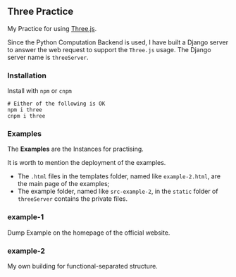 ## Three Practice

My Practice for using [Three.js](http://www.webgl3d.cn/ "Three.js").

Since the Python Computation Backend is used,
I have built a Django server to answer the web request
to support the `Three.js` usage.
The Django server name is `threeServer`.

### Installation

Install with `npm` or `cnpm`

```shell
# Either of the following is OK
npm i three
cnpm i three
```

### Examples

The **Examples** are the Instances for practising.

It is worth to mention the deployment of the examples.

- The `.html` files in the templates folder, named like `example-2.html`, are the main page of the examples;
- The example folder, named like `src-example-2`, in the `static` folder of `threeServer` contains the private files.

### example-1

Dump Example on the homepage of the official website.

### example-2

My own building for functional-separated structure.